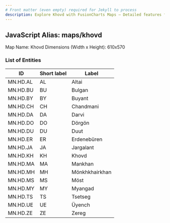 ```yaml
---
# Front matter (even empty) required for Jekyll to process
description: Explore Khovd with FusionCharts Maps – Detailed features for seamless integration. Try now & enhance your data visualization today! 
---
```


## JavaScript Alias: maps/khovd

Map Name: Khovd
Dimensions (Width x Height): 610x570





### List of Entities

ID | Short label | Label
---|---|---|
MN.HD.AL | AL | Altai
MN.HD.BU | BU | Bulgan
MN.HD.BY | BY | Buyant
MN.HD.CH | CH | Chandmani		
MN.HD.DA | DA | Darvi
MN.HD.DO | DO | Dörgön
MN.HD.DU | DU | Duut
MN.HD.ER | ER | Erdenebüren		
MN.HD.JA | JA | Jargalant
MN.HD.KH | KH | Khovd
MN.HD.MA | MA | Mankhan
MN.HD.MH | MH | Mönkhkhairkhan		
MN.HD.MS | MS | Möst
MN.HD.MY | MY | Myangad
MN.HD.TS | TS | Tsetseg
MN.HD.UE | UE | Üyench		
MN.HD.ZE | ZE | Zereg